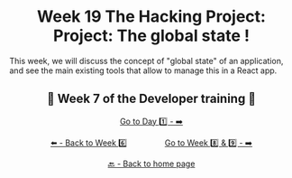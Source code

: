 <h1 align="center">Week 19 The Hacking Project: Project: The global state !</h1>

This week, we will discuss the concept of "global state" of an application, and see the main existing tools that allow to manage this in a React app.

<h2 align="center">🎉 Week 7 of the Developer training 🎉</h2>

<div align="center">

  [Go to Day 1️⃣ - ➡️](https://github.com/BenjaminCharmes/THP_Developer/tree/main/Week_7/Day_1)

</div>

<div align="center">
  
  [⬅️ - Back to Week 6️⃣](https://github.com/BenjaminCharmes/THP_Developer/tree/main/Week_6)
  &nbsp;&nbsp;&nbsp;&nbsp;&nbsp;&nbsp;&nbsp;&nbsp;&nbsp;&nbsp;&nbsp;&nbsp;&nbsp;&nbsp;&nbsp;
  [Go to Week 8️⃣ & 9️⃣ - ➡️](https://github.com/BenjaminCharmes/THP_Developer/tree/main/Week_8_%26_9)

</div>

<div align="center">

  [🔙 - Back to home page](https://github.com/BenjaminCharmes/THP_Developer)

</div>
